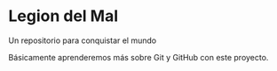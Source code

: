 # Legion del Mal

Un repositorio para conquistar el mundo

Básicamente aprenderemos más sobre Git y GitHub con este proyecto.
